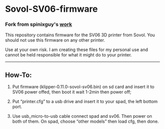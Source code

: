 # Sovol-SV06-firmware
### Fork from spinixguy's [work](https://github.com/spinixguy/Sovol-SV06-firmware)
This repository contains firmware for the SV06 3D printer from Sovol. You should not use this firmware on any other printer.

Use at your own risk. I am creating these files for my personal use and cannot be held responsible for what it might do to your printer.

---
## How-To:
1. Put firmware (klipper-0.11.0-sovol-sv06.bin)  on sd card and insert it to SV06 power offed, then boot it wait 1-2min then power off;

2. Put “printer.cfg” to a usb drive and insert it to your spad, the left bottom port. 
<!---~~Option 2: use webpage upload it to your spad~~.--->
3. Use usb_micro-to-usb cable connect spad and sv06. Then power on both of them.
On spad, choose “other models” then load cfg, then done. 
